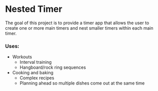 # Nested Timer

The goal of this project is to provide a timer app that allows the user to create one or more main timers and nest smaller timers within each main timer.

### Uses:
- Workouts
	- Interval training
	- Hangboard/rock ring sequences
- Cooking and baking
	- Complex recipes
	- Planning ahead so multiple dishes come out at the same time 
